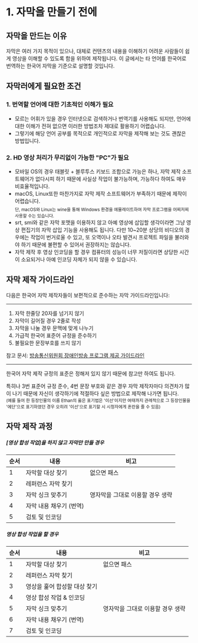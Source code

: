 # 1. 자막을 만들기 전에

## 자막을 만드는 이유
자막은 여러 가지 목적이 있으나, 대체로 컨텐츠의 내용을 이해하기 어려운 사람들이 쉽게 영상을 이해할 수 있도록 함을 위하여 제작됩니다.
이 글에서는 타 언어를 한국어로 번역하는 한국어 자막을 기준으로 설명할 것입니다.
	
## 자막러에게 필요한 조건
### 1. 번역할 언어에 대한 기초적인 이해가 필요
* 모르는 어휘가 있을 경우 인터넷으로 검색하거나 번역기를 사용해도 되지만, 언어에 대한 이해가 전혀 없으면 이러한 방법조차 제대로 활용하기 어렵습니다.
* 그렇기에 해당 언어 공부를 목적으로 개인적으로 자막을 제작해 보는 것도 괜찮은 방법입니다.
	
### 2. HD 영상 처리가 무리없이 가능한 "PC"가 필요
* 모바일 OS의 경우 태블릿 + 블루투스 키보드 조합으로 가능은 하나, 자막 제작 소프트웨어가 없다시피 하기 때문에 사실상 작업이 불가능하며, 가능하다 하여도 매우 비효율적입니다.
* macOS, Linux또한 마찬가지로 자막 제작 소프트웨어가 부족하기 때문에 제작이 어렵습니다.  
<sub>단, macOS와 Linux는 wine을 통해 Windows 환경을 에뮬레이트하여 자막 프로그램을 어찌저찌 사용할 수는 있습니다.</sub>
* srt, smi와 같은 자막 포맷을 이용하지 않고 아예 영상에 삽입할 생각이라면 그냥 영상 편집기의 자막 삽입 기능을 사용해도 됩니다. 다만 10~20분 상당의 비디오의 경우에는 작업이 번거로울 수 있고, 또 오역이나 오타 발견시 프로젝트 파일을 불러와야 하기 때문에 불편할 수 있어서 권장하지는 않습니다.
* 자막 제작 후 영상 인코딩을 할 경우 컴퓨터의 성능이 너무 저질이라면 상당한 시간이 소요되거나 아예 인코딩 자체가 되지 않을 수 있습니다.

## 자막 제작 가이드라인
다음은 한국어 자막 제작자들이 보편적으로 준수하는 자막 가이드라인입니다:
****
1. 자막 한줄당 20자를 넘기지 않기
2. 자막이 길어질 경우 2줄로 작성
3. 자막을 나눌 경우 문맥에 맞게 나누기
4. 가급적 한국어 표준어 규정을 준수하기
5. 불필요한 문장부호를 쓰지 않기
	
참고 문서: [방송통신위원회 장애인방송 프로그램 제공 가이드라인](https://kcc.go.kr/user.do?mode=view&page=A05030000&dc=K00000001&boardId=1113&cp=1&boardSeq=45309)
****
한국어 자막 제작 규정의 표준은 정해저 있지 않기 때문에 참고만 하여도 됩니다.
	
특히나 3번 표준어 규정 준수, 4번 문장 부호와 같은 경우 자막 제작자마다 의견차가 많이 나기 때문에 자신이 생각하기에 적절하다 싶은 방법으로 제작해 나가면 됩니다.  
<sub>(예를 들어 한 등장인물의 이름 Ethan의 옳은 표기법은 '이선'이지만 여태까지 관례적으로 그 등장인물을 '에단'으로 표기하였던 경우 오히려 '이선'으로 표기할 시 시청자에게 혼란을 줄 수 있음)</sub>


## 자막 제작 과정

##### [영상 합성 작업]을 하지 않고 자막만 만들 경우
|순서|내용|비고|
|--|--|--|
|1|자막할 대상 찾기|없으면 패스|
|2|레퍼런스 자막 찾기||
|3|자막 싱크 맞추기|영자막을 그대로 이용할 경우 생략|
|4|자막 내용 채우기 (번역)||
|5|검토 및 인코딩||

##### 영상 합성 작업을 할 경우
|순서|내용|비고|
|--|--|--|
|1|자막할 대상 찾기|없으면 패스|
|2|레퍼런스 자막 찾기||
|3|영상을 훑어 합성할 대상 찾기||
|4|영상 합성 작업 & 인코딩||
|5|자막 싱크 맞추기|영자막을 그대로 이용할 경우 생략|
|6|자막 내용 채우기 (번역)||
|7|검토 및 인코딩||

